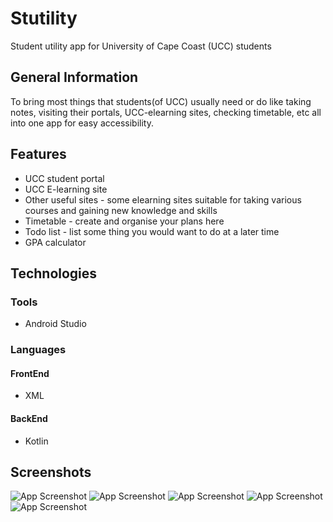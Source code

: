 # Stutility
Student utility app for University of Cape Coast (UCC) students
## General Information
To bring most things that students(of UCC) usually need or do like taking notes, visiting their portals, UCC-elearning sites, checking timetable, etc all into one app for easy accessibility.
## Features
* UCC student portal
* UCC E-learning site
* Other useful sites - some elearning sites suitable for taking various courses and gaining new knowledge and skills
* Timetable - create and organise your plans here
* Todo list - list some thing you would want to do at a later time
* GPA calculator
## Technologies
### Tools
* Android Studio
### Languages
#### FrontEnd
* XML
#### BackEnd
* Kotlin
## Screenshots
![App Screenshot](https://github.com/khobbi/Stutility/blob/207a9925675d454059fd330974a84c70780ab599/screenshots/stutility5.jpg)
![App Screenshot](https://github.com/khobbi/Stutility/blob/207a9925675d454059fd330974a84c70780ab599/screenshots/stutility4.jpg)
![App Screenshot](https://github.com/khobbi/Stutility/blob/207a9925675d454059fd330974a84c70780ab599/screenshots/stutility3.jpg)
![App Screenshot](https://github.com/khobbi/Stutility/blob/207a9925675d454059fd330974a84c70780ab599/screenshots/stutility2.jpg)
![App Screenshot](https://github.com/khobbi/Stutility/blob/207a9925675d454059fd330974a84c70780ab599/screenshots/stutility_1.jpg)
